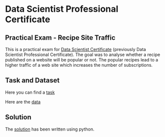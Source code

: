 # Data Scientist Professional Certificate

## Practical Exam - Recipe Site Traffic

This is a practical exam for [Data Scientist Certificate](https://www.datacamp.com/certificate/DS0027715087490) (previously Data Scientist Professional Certificate). 
The goal was to analyse whether a recipe published on a website will be popular or not.
The popular recipes lead to a higher traffic of a web site which increases the number of subscriptions.

## Task and Dataset
Here you can find a [task](https://github.com/vmagalDS/Datacamp/blob/main/DataScienceExam/Practical%20Recipe%20Site%20Traffic%202212.pdf)

Here are the [data](https://github.com/vmagalDS/Datacamp/blob/main/DataScienceExam/recipe_site_traffic_2212.csv)

## Solution
The [solution](https://github.com/vmagalDS/Datacamp/blob/main/DataScienceExam/Exam%20Recipe.ipynb) has been written using python.
 
